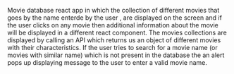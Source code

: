 Movie database react app in which the collection of different movies that goes by the name enterde by the user , are displayed on the screen and if the user clicks on any movie then additional information about the movie will be displayed in a different react component. The movies collections are displayed by calling an API which returns us an object of different movies with their characteristics. If the user tries to search for a movie name (or movies with similar name) which is not present in the database the an alert pops up displaying message to the user to enter a valid movie name.